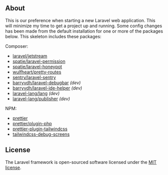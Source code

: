 
## About

This is our preference when starting a new Laravel web application. This will minimize my time to get a project up and running. Some config changes has been made from the default installation for one or more of the packages below. This skeleton includes these packages:

Composer:
- [laravel/jetstream](https://github.com/laravel/jetstream)
- [spatie/laravel-permission](https://github.com/spatie/laravel-permission)
- [spatie/laravel-honeypot](https://github.com/spatie/laravel-honeypot)
- [wulfheart/pretty-routes](https://github.com/Wulfheart/pretty-routes)
- [sentry/laravel-sentry](https://github.com/getsentry/sentry-laravel)
- [barryvdh/laravel-debugbar](https://github.com/barryvdh/laravel-debugbar) _(dev)_
- [barryvdh/laravel-ide-helper](https://github.com/barryvdh/laravel-ide-helper) _(dev)_
- [laravel-lang/lang](https://github.com/laravel-lang/lang) _(dev)_
- [laravel-lang/publisher](https://github.com/laravel-lang/publisher) _(dev)_

NPM:
- [prettier](https://github.com/prettier/prettier)
- [prettier/plugin-php](https://github.com/prettier/plugin-php)
- [prettier-plugin-tailwindcss](https://github.com/tailwindlabs/prettier-plugin-tailwindcss)
- [tailwindcss-debug-screens](https://github.com/jorenvanhee/tailwindcss-debug-screens)


## License

The Laravel framework is open-sourced software licensed under the [MIT license](https://opensource.org/licenses/MIT).
